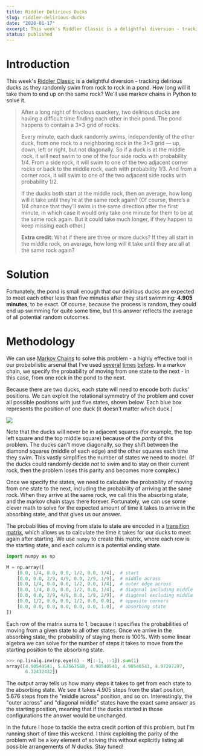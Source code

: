 ```yaml
---
title: Riddler Delirious Ducks
slug: riddler-delirious-ducks
date: "2020-01-17"
excerpt: This week's Riddler Classic is a delightful diversion - tracking delirious ducks as they randomly swim from rock to rock in a pond. How long will it take them to end up on the same rock? We'll use markov chains in Python to solve it.
status: published
---
```


# Introduction

This week's <a href="https://fivethirtyeight.com/features/can-you-track-the-delirious-ducks/">Riddler Classic</a> is a delightful diversion - tracking delirious ducks as they randomly swim from rock to rock in a pond. How long will it take them to end up on the same rock? We'll use markov chains in Python to solve it.

<blockquote>
After a long night of frivolous quackery, two delirious ducks are having a difficult time finding each other in their pond. The pond happens to contain a 3×3 grid of rocks.

Every minute, each duck randomly swims, independently of the other duck, from one rock to a neighboring rock in the 3×3 grid — up, down, left or right, but not diagonally. So if a duck is at the middle rock, it will next swim to one of the four side rocks with probability 1/4. From a side rock, it will swim to one of the two adjacent corner rocks or back to the middle rock, each with probability 1/3. And from a corner rock, it will swim to one of the two adjacent side rocks with probability 1/2.

If the ducks both start at the middle rock, then on average, how long will it take until they’re at the same rock again? (Of course, there’s a 1/4 chance that they’ll swim in the same direction after the first minute, in which case it would only take one minute for them to be at the same rock again. But it could take much longer, if they happen to keep missing each other.)

**Extra credit:** What if there are three or more ducks? If they all start in the middle rock, on average, how long will it take until they are all at the same rock again?

</blockquote>

# Solution

Fortunately, the pond is small enough that our delirious ducks are expected to meet each other less than five minutes after they start swimming: **4.905 minutes**, to be exact. Of course, because the process is random, they could end up swimming for quite some time, but this answer reflects the average of all potential random outcomes.

# Methodology

We can use <a href="https://en.wikipedia.org/wiki/Markov_chain">Markov Chains</a> to solve this problem - a highly effective tool in our probabilistic arsenal that I've used <a href="https://www.jtash.com/riddler-baseball">several</a> <a href="https://www.jtash.com/riddler-card-collecting">times</a> <a href="https://www.jtash.com/riddler-state-superstrings">before</a>. In a markov chain, we specify the probability of moving from one state to the next - in this case, from one rock in the pond to the next.

Because there are two ducks, each state will need to encode both ducks' positions. We can exploit the rotational symmetry of the problem and cover all possible positions with just five states, shown below. Each blue box represents the position of one duck (it doesn't matter which duck.)

<img src="/img/riddler-delirious-ducks.png">

Note that the ducks will never be in adjacent squares (for example, the top left square and the top middle square) because of the _parity_ of this problem. The ducks can't move diagonally, so they shift between the diamond squares (middle of each edge) and the other squares each time they swim. This vastly simplifies the number of states we need to model. (If the ducks could randomly decide _not_ to swim and to stay on their current rock, then the problem loses this parity and becomes more complex.)

Once we specify the states, we need to calculate the probability of moving from one state to the next, including the probability of arriving at the same rock. When they arrive at the same rock, we call this the absorbing state, and the markov chain stays there forever. Fortunately, we can use some clever math to solve for the expected amount of time it takes to arrive in the absorbing state, and that gives us our answer.

The probabilities of moving from state to state are encoded in a <a href="https://en.wikipedia.org/wiki/Stochastic_matrix">transition matrix</a>, which allows us to calculate the time it takes for our ducks to meet again after starting. We use `numpy` to create this matrix, where each row is the starting state, and each column is a potential ending state.

```python
import numpy as np

M = np.array([
    [0.0, 1/4, 0.0, 0.0, 1/2, 0.0, 1/4],  # start
    [0.0, 0.0, 2/9, 4/9, 0.0, 2/9, 1/9],  # middle across
    [0.0, 1/4, 0.0, 0.0, 1/2, 0.0, 1/4],  # outer edge across
    [0.0, 1/4, 0.0, 0.0, 1/2, 0.0, 1/4],  # diagonal including middle
    [0.0, 0.0, 2/9, 4/9, 0.0, 1/9, 2/9],  # diagonal excluding middle
    [0.0, 1/2, 0.0, 0.0, 1/2, 0.0, 0.0],  # opposite corners
    [0.0, 0.0, 0.0, 0.0, 0.0, 0.0, 1.0],  # absorbing state
])
```

Each row of the matrix sums to 1, because it specifies the probabilities of moving from a given state to all other states. Once we arrive in the absorbing state, the probability of staying there is 100%. With some linear algebra we can solve for the number of steps it takes to move from the starting position to the absorbing state.

```python
>>> np.linalg.inv(np.eye(6) - M[:-1, :-1]).sum(1)
array([4.90540541, 5.67567568, 4.90540541, 4.90540541, 4.97297297,
       6.32432432])
```

The output array tells us how many steps it takes to get from each state to the absorbing state. We see it takes 4.905 steps from the start position, 5.676 steps from the "middle across" position, and so on. Interestingly, the "outer across" and "diagonal middle" states have the exact same answer as the starting position, meaning that if the ducks started in those configurations the answer would be unchanged.

In the future I hope to tackle the extra credit portion of this problem, but I'm running short of time this weekend. I think exploiting the parity of the problem will be a key element of solving this without explicitly listing all possible arrangements of $N$ ducks. Stay tuned!
